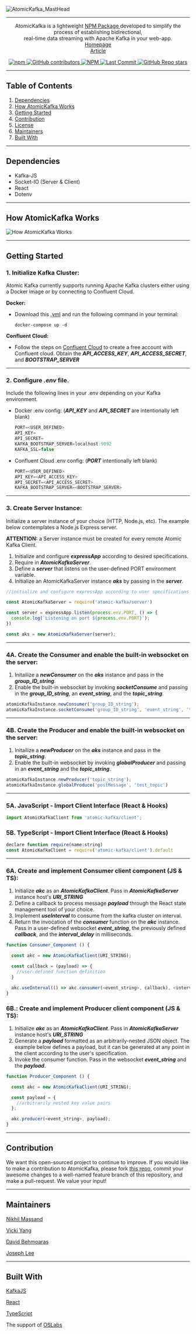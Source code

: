 ![AtomicKafka_MastHead](./assets/logo_rect.png)

___
<p style="text-align: center;">AtomicKafka is a lightweight <a href="https://github.com/oslabs-beta/AtomicKafka"> NPM Package </a> developed to simplify the process of establishing bidirectional, <br> 
real-time data streaming with Apache Kafka in your web-app.
<br>
<a href="">Homepage</a>
<br>
<a href="https://medium.com/@dbehmoaras/2eb79b20eaae">Article</a></p> 


<p align="center">
  
  <a href="https://www.npmjs.com/package/atomic-kafka">
    <img alt="npm" src="https://img.shields.io/npm/v/atomic-kafka?color=%2366FCF1&style=for-the-badge">
  </a>
  <a href="https://github.com/oslabs-beta/atomickafka/graphs/contributors">
    <img alt="GitHub contributors" src="https://img.shields.io/github/contributors/oslabs-beta/atomickafka?color=%2366FCF1&style=for-the-badge">
  <a href="https://github.com/oslabs-beta/atomickafka/blob/main/LICENSE">
    <img alt="NPM" src="https://img.shields.io/npm/l/atomic-kafka?color=%2366FCF1&style=for-the-badge">
  </a>
  <a href="https://github.com/oslabs-beta/atomickafka/blob/main/LICENSE">
    <img alt="Last Commit" src="https://img.shields.io/github/last-commit/oslabs-beta/AtomicKafka?color=%2366FCF1&style=for-the-badge">
  </a>
  <a href="https://github.com/oslabs-beta/AtomicKafka/stargazers">
    <img alt="GitHub Repo stars" src="https://img.shields.io/github/stars/oslabs-beta/AtomicKafka?color=%2366FCF1&style=for-the-badge">
  </a>
</p>

___
**<h2>Table of Contents</h2>**
1. [Dependencies](#dependencies)
2. [How AtomicKafka Works](#haw)
3. [Getting Started](#gs)
4. [Contribution](#contribution)
5. [License](#license)
6. [Maintainers](#maintainers)
7. [Built With](#bw)



___
**<h2 id="dependencies">Dependencies</h2>**
- Kafka-JS
- Socket-IO (Server & Client)
- React
- Dotenv
___
**<h2 id="haw">How AtomicKafka Works</h2>**
![How AtomicKafka Works](./assets/howAKworks.png)

___

**<h2 id="gs">Getting Started</h2>**

### **1. Initialize Kafka Cluster:**

Atomic Kafka currently supports running Apache Kafka clusters either using a Docker image or by connecting to Confluent Cloud.


**Docker:**
- Download this [.yml](https://github.com/AtomicKafka/atomicKafkaConsumer/blob/main/docker-compose.yml) and run the following command in your terminal:
  ```
  docker-compose up -d
  ```

**Confluent Cloud:**
- Follow the steps on [Confluent Cloud](https://www.confluent.io/confluent-cloud/) to create a free account with Confluent cloud. Obtain the ***API_ACCESS_KEY***, **_API_ACCESS_SECRET_**, and ***BOOTSTRAP_SERVER***

___
### **2. Configure *.env* file.**
Include the following lines in your .env depending on your Kafka environment.

- Docker .env config: (***API_KEY*** and ***API_SECRET*** are intentionally left blank)
  ```js
  PORT=<USER_DEFINED>
  API_KEY=
  API_SECRET=
  KAFKA_BOOTSTRAP_SERVER=localhost:9092
  KAFKA_SSL=false
  ```
- Confluent Cloud .env config: (***PORT*** intentionally left blank)
  ```js
  PORT=<USER_DEFINED>
  API_KEY=<API_ACCESS_KEY>
  API_SECRET=<API_ACCESS_SECRET>
  KAFKA_BOOTSTRAP_SERVER=<BOOTSTRAP_SERVER>
  ```
___
### **3. Create Server Instance:**
Initialize a server instance of your choice (HTTP, Node.js, etc). The example below contemplates a Node.js Express server.

**ATTENTION:** a Server instance must be created for every remote Atomic Kafka Client.
1. Initialize and configure ***expressApp*** according to desired specifications.
2. Require in ***AtomicKafkaServer***.
3. Define a ***server*** that listens on the user-defined PORT environment variable.
4. Initialize an AtomicKafkaServer instance ***aks*** by passing in the ***server***.
```js
//initialize and configure expressApp according to user specifications

const AtomicKafkaServer = require('atomic-kafka/server')

const server = expressApp.listen(process.env.PORT, () => {
  console.log(`Listening on port ${process.env.PORT}`);
})

const aks = new AtomicKafkaServer(server);
```
___
### **4A. Create the Consumer and enable the built-in websocket on the server:**
1. Initailize a **_newConsumer_** on the **_aks_** instance and pass in the **_group_ID_string_**.
2. Enable the built-in websocket by invoking **_socketConsume_** and passing in the **_group_ID_string_**, an **_event_string_**, and the **_topic_string_**.

```js
atomicKafkaInstance.newConsumer('group_ID_string');
atomicKafkaInstance.socketConsume('group_ID_string', 'event_string', 'topic_string');
```

___
### **4B. Create the Producer and enable the built-in websocket on the server:**
1. Initailize a ***newProducer*** on the ***aks*** instance and pass in the ***topic_string***.
2. Enable the built-in websocket by invoking ***globalProducer*** and passing in an ***event_string*** and the ***topic_string***.
```js
atomicKafkaInstance.newProducer('topic_string');
atomicKafkaInstance.globalProduce('postMessage', 'test_topic')
```
___
### **5A. JavaScript - Import Client Interface (React & Hooks)**
```js
import AtomicKafkaClient from 'atomic-kafka/client';
```
### **5B. TypeScript - Import Client Interface (React & Hooks)**
```js
declare function require(name:string)
const AtomicKafkaClient = require('atomic-kafka/client').default
```
___
### **6A. Create and implement Consumer client component (JS & TS):**
  1. Initialize ***akc*** as an ***AtomicKafkaClient***. Pass in ***AtomicKafkaServer*** instance host's ***URI_STRING***
  2. Define a callback to process message ***payload*** through the React state management tool of your choice.
  3. Implement ***useInterval*** to consume from the kafka cluster on interval.
  4. Return the invocation of the ***consumer*** function on the ***akc*** instance. Pass in a user-defined websocket ***event_string***, the previously defined ***callback***, and the ***interval_delay*** in milliseconds.
```js
function Consumer_Component () {

  const akc = new AtomicKafkaClient(URI_STRING);

  const callback = (payload) => {
    //user-defined function definition
  }

  akc.useInterval(() => akc.consumer(<event_string>, callback), <interval_delay>)
}
```

### **6B.: Create and implement Producer client component (JS & TS):**

1. Initialize **_akc_** as an **_AtomicKafkaClient_**. Pass in **_AtomicKafkaServer_** instance host's **_URI_STRING_**
2. Generate a ***payload*** formatted as an arbitrarily-nested JSON object. The example below defines a payload, but it can be generated at any point in the client according to the user's specification.
3. Invoke the consumer function. Pass in the websocket ***event_string*** and the ***payload***.

```js
function Producer_Component () {

  const akc = new AtomicKafkaClient(URI_STRING);

  const payload = {
    //arbitrarily nested key value pairs
  };

  akc.producer(<event_string>, payload);
}
```
___
**<h2 id="contribution">Contribution</h2>**
We want this open-sourced project to continue to improve. If you would like to make a contribution to AtomicKafka, please fork [this repo](https://github.com/oslabs-beta/AtomicKafka), commit your awesome changes to a well-named feature branch of this repository, and make a pull-request. We value your input! 
___
**<h2 id="maintainers">Maintainers</h2>**
[Nikhil Massand](https://github.com/nikhilmassand) 

[Vicki Yang](https://github.com/vickiwyang)

[David Behmoaras](https://github.com/dbehmoaras)

[Joseph Lee](https://github.com/amplifygospel)

___
**<h2 id="bw">Built With</h2>**
[KafkaJS](https://kafka.js.org/)

[React](https://reactjs.org/)

[TypeScript](https://www.typescriptlang.org/)

The support of [OSLabs](https://opensourcelabs.io/)
